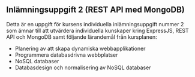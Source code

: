 ## Inlämningsuppgift 2 (REST API med MongoDB)

Detta är en uppgift för kursens individuella inlämningsuppgift nummer 2 som ämnar till att utvärdera individuella kunskaper kring ExpressJS, REST API och MongoDB samt följande lärandemål från kursplanen:

- Planering av att skapa dynamiska webbapplikationer
- Programmera databasdrivna webbplatser
- NoSQL databaser
- Databasdesign och normalisering av NoSQL databaser
